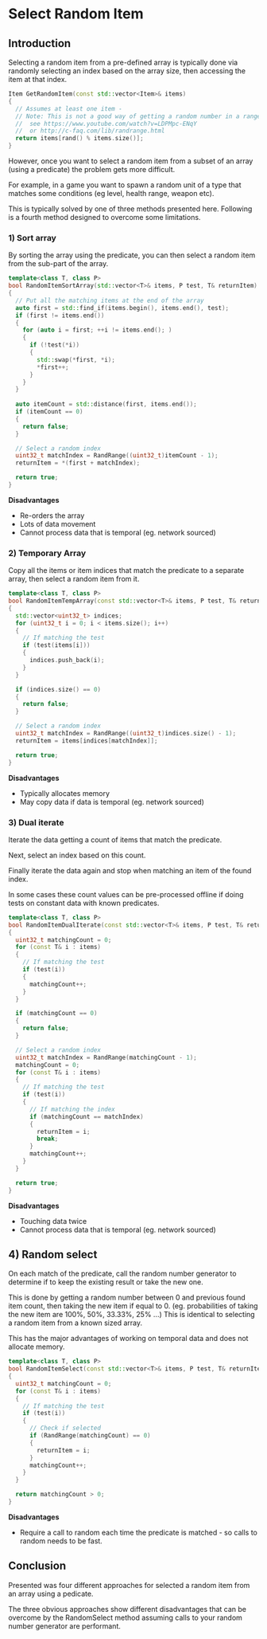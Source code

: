 # Select Random Item

## Introduction

Selecting a random item from a pre-defined array is typically done via randomly selecting an index based on the array size, then accessing the item at that index.

```c++
Item GetRandomItem(const std::vector<Item>& items)
{
  // Assumes at least one item - 
  // Note: This is not a good way of getting a random number in a range, but used for brevity. 
  //  see https://www.youtube.com/watch?v=LDPMpc-ENqY 
  //  or http://c-faq.com/lib/randrange.html
  return items[rand() % items.size()];
}
```
However, once you want to select a random item from a subset of an array (using a predicate) the problem gets more difficult.

For example, in a game you want to spawn a random unit of a type that matches some conditions (eg level, health range, weapon etc).

This is typically solved by one of three methods presented here. Following is a fourth method designed to overcome some limitations.

### 1) Sort array

By sorting the array using the predicate, you can then select a random item from the sub-part of the array.

```c++
template<class T, class P>
bool RandomItemSortArray(std::vector<T>& items, P test, T& returnItem)
{
  // Put all the matching items at the end of the array
  auto first = std::find_if(items.begin(), items.end(), test);
  if (first != items.end())
  {
    for (auto i = first; ++i != items.end(); )
    {
      if (!test(*i))
      {
        std::swap(*first, *i);
        *first++;
      }
    }
  }
    
  auto itemCount = std::distance(first, items.end());
  if (itemCount == 0)
  {
    return false;
  }

  // Select a random index
  uint32_t matchIndex = RandRange((uint32_t)itemCount - 1);
  returnItem = *(first + matchIndex);

  return true;
}
```

**Disadvantages**
 - Re-orders the array
 - Lots of data movement
 - Cannot process data that is temporal (eg. network sourced)

### 2) Temporary Array

Copy all the items or item indices that match the predicate to a separate array, then select a random item from it.

```c++
template<class T, class P>
bool RandomItemTempArray(const std::vector<T>& items, P test, T& returnItem)
{
  std::vector<uint32_t> indices;
  for (uint32_t i = 0; i < items.size(); i++)
  {
    // If matching the test
    if (test(items[i]))
    {
      indices.push_back(i);
    }
  }

  if (indices.size() == 0)
  {
    return false;
  }

  // Select a random index
  uint32_t matchIndex = RandRange((uint32_t)indices.size() - 1);
  returnItem = items[indices[matchIndex]];

  return true;
}
```


**Disadvantages**
 - Typically allocates memory
 - May copy data if data is temporal (eg. network sourced)

### 3) Dual iterate

Iterate the data getting a count of items that match the predicate.

Next, select an index based on this count. 

Finally iterate the data again and stop when matching an item of the found index.

In some cases these count values can be pre-processed offline if doing tests on constant data with known predicates.

```c++
template<class T, class P>
bool RandomItemDualIterate(const std::vector<T>& items, P test, T& returnItem)
{
  uint32_t matchingCount = 0;
  for (const T& i : items)
  {
    // If matching the test
    if (test(i))
    {
      matchingCount++;
    }
  }

  if (matchingCount == 0)
  {
    return false;
  }

  // Select a random index
  uint32_t matchIndex = RandRange(matchingCount - 1);
  matchingCount = 0;
  for (const T& i : items)
  {
    // If matching the test
    if (test(i))
    {
      // If matching the index
      if (matchingCount == matchIndex)
      {
        returnItem = i;
        break;
      }
      matchingCount++;
    }
  }

  return true;
}
```


**Disadvantages**
 - Touching data twice
 - Cannot process data that is temporal (eg. network sourced)

## 4) Random select

On each match of the predicate, call the random number generator to determine if to keep the existing result or take the new one.

This is done by getting a random number between 0 and previous found item count, then taking the new item if equal to 0. 
(eg. probabilities of taking the new item are 100%, 50%, 33.33%, 25% ...) This is identical to selecting a random item from a known sized array.

This has the major advantages of working on temporal data and does not allocate memory.

```c++
template<class T, class P>
bool RandomItemSelect(const std::vector<T>& items, P test, T& returnItem)
{
  uint32_t matchingCount = 0;
  for (const T& i : items)
  {
    // If matching the test
    if (test(i))
    {
      // Check if selected
      if (RandRange(matchingCount) == 0)
      {
        returnItem = i;
      }
      matchingCount++;
    }
  }

  return matchingCount > 0;
}
```

**Disadvantages**
 - Require a call to random each time the predicate is matched - so calls to random needs to be fast.

## Conclusion

Presented was four different approaches for selected a random item from an array using a pedicate. 

The three obvious approaches show different disadvantages that can be overcome by the RandomSelect method assuming calls to your random number generator are performant. 
